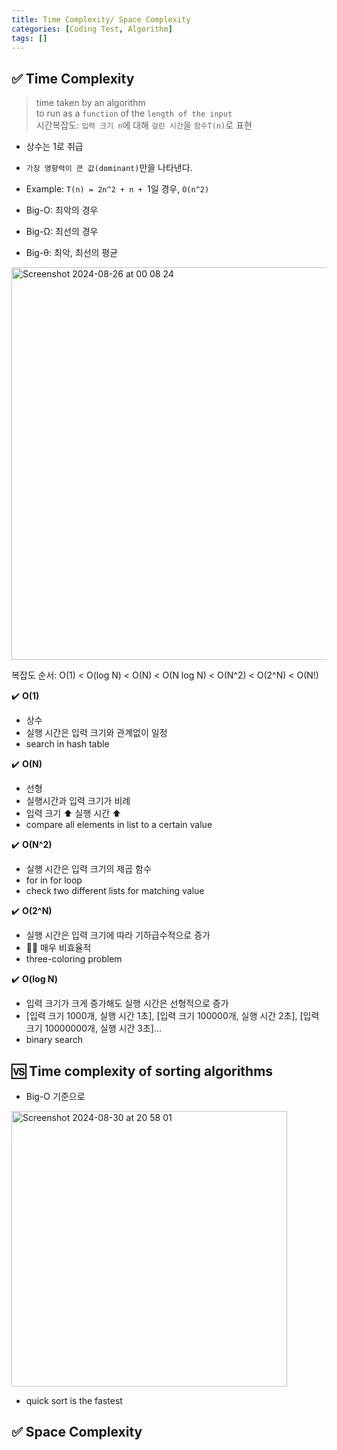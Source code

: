 ```yaml
---
title: Time Complexity/ Space Complexity
categories: [Coding Test, Algorithm]
tags: []
---
```


## ✅ Time Complexity

> time taken by an algorithm <br>
> to run as a `function` of the `length of the input` <br>
> 시간복잡도: `입력 크기 n`에 대해 `걸린 시간`을 `함수T(n)`로 표현 <br>

- 상수는 1로 취급
- `가장 영향력이 큰 값(dominant)`만을 나타낸다.
- Example: `T(n) = 2n^2 + n + `1일 경우, `O(n^2)`

- Big-O: 최악의 경우
- Big-Ω: 최선의 경우
- Big-θ: 최악, 최선의 평균

<img width="628" alt="Screenshot 2024-08-26 at 00 08 24" src="https://github.com/user-attachments/assets/6bb6b3d2-c334-462f-b035-3901e3e3e9f8">

복잡도 순서:
O(1) < O(log N) < O(N) < O(N log N) < O(N^2) <
O(2^N) < O(N!) <br>

✔️ **O(1)**

- 상수
- 실행 시간은 입력 크기와 관계없이 일정
- search in hash table

✔️ **O(N)**

- 선형
- 실행시간과 입력 크기가 비례
- 입력 크기 ⬆️ 실행 시간 ⬆️
- compare all elements in list to a certain value

✔️ **O(N^2)**

- 실행 시간은 입력 크기의 제곱 함수
- for in for loop
- check two different lists for matching value

✔️ **O(2^N)**

- 실행 시간은 입력 크기에 따라 기하급수적으로 증가
- 👎🏻 매우 비효율적
- three-coloring problem

✔️ **O(log N)**

- 입력 크기가 크게 증가해도 실행 시간은 선형적으로 증가
- [입력 크기 1000개, 실행 시간 1초], [입력 크기 100000개, 실행 시간 2초], [입력 크기 10000000개, 실행 시간 3초]...
- binary search

## 🆚 Time complexity of sorting algorithms

- Big-O 기준으로

<img width="441" alt="Screenshot 2024-08-30 at 20 58 01" src="https://github.com/user-attachments/assets/fbed33a9-4d90-4bab-84c4-70ff94bff056">

- quick sort is the fastest

## ✅ Space Complexity
